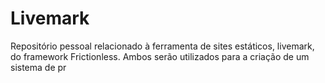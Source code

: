 # Livemark 

Repositório pessoal relacionado à ferramenta de sites estáticos, livemark, do framework Frictionless. Ambos serão utilizados para a criação de um sistema de pr
